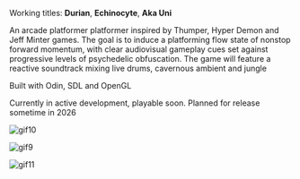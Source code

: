 Working titles: **Durian**, **Echinocyte**, **Aka Uni**

An arcade platformer platformer inspired by Thumper, Hyper Demon and Jeff Minter games. The goal is to induce a platforming flow state of nonstop forward momentum, with clear audiovisual gameplay cues set against progressive levels of psychedelic obfuscation. The game will feature a reactive soundtrack mixing live drums, cavernous ambient and jungle

Built with Odin, SDL and OpenGL

Currently in active development, playable soon. Planned for release sometime in 2026


![gif10](https://github.com/user-attachments/assets/a14e0979-7e81-43b4-9420-be9481e31121)

![gif9](https://github.com/user-attachments/assets/8d77713d-0803-4faf-a05d-a64def161e54)

![gif11](https://github.com/user-attachments/assets/f673ebd2-79e1-4c4a-91f2-6ce75351a162)
